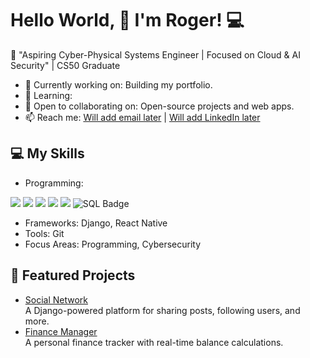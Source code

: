 # Hello World, 👋 I'm Roger! 💻

🌟 "Aspiring Cyber-Physical Systems Engineer | Focused on Cloud & AI Security" | CS50 Graduate

- 🔭 Currently working on: Building my portfolio.
- 🌱 Learning: 
- 👯 Open to collaborating on: Open-source projects and web apps.
- 📫 Reach me: [Will add email later](mailto:email@example.com) | [Will add LinkedIn later](https://linkedin.com/in/yourprofile)

## 💻 My Skills
- Programming: 
<span> 
  <img src="https://img.shields.io/badge/HTML5-E34F26?style=for-the-badge&logo=html5&logoColor=white">
  <img src="https://img.shields.io/badge/CSS3-1572B6?style=for-the-badge&logo=css3&logoColor=white">
  <img src="https://img.shields.io/badge/Python-F7DF1E?style=for-the-badge&logo=Python&logoColor=black">
  <img src="https://img.shields.io/badge/JavaScript-F7DF1E?style=for-the-badge&logo=javascript&logoColor=black">
  <img src="https://img.shields.io/badge/C-00599C?style=for-the-badge&logo=c&logoColor=white">
  <img src="https://img.shields.io/badge/SQL-777BB4?style=for-the-badge&logo=SQL&logoColor=white" alt="SQL Badge">
</span>

<br>

- Frameworks: Django, React Native
- Tools: Git
- Focus Areas: Programming, Cybersecurity

## 🌟 Featured Projects
- [Social Network](https://github.com/yourusername/social-network)  
  A Django-powered platform for sharing posts, following users, and more.
- [Finance Manager](https://github.com/yourusername/finance-manager)  
  A personal finance tracker with real-time balance calculations.
 

